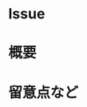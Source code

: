 # Issue
<!--対応したIssueのURLを箇条書きにして貼る-->

# 概要
<!--変更の目的、内容等を記載-->

# 留意点など
<!--レビュワーに注意して見てほしい点などを記載（あれば）-->